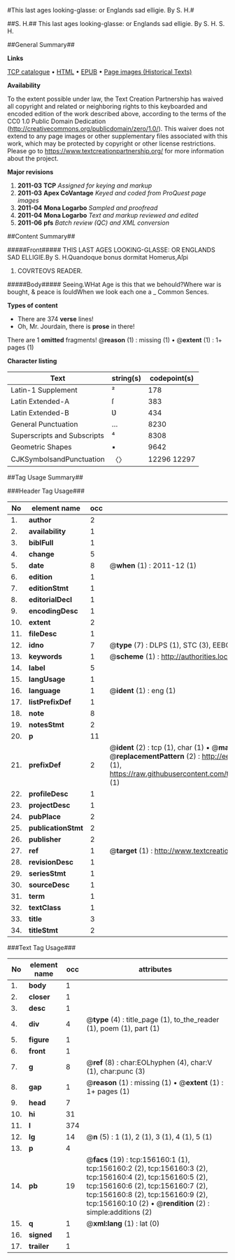 #This last ages looking-glasse: or Englands sad elligie. By S. H.#

##S. H.##
This last ages looking-glasse: or Englands sad elligie. By S. H.
S. H.

##General Summary##

**Links**

[TCP catalogue](http://www.ota.ox.ac.uk/tcp/)  • 
[HTML](http://tei.it.ox.ac.uk/tcp/Texts-HTML/free/A86/A86134.html)  • 
[EPUB](http://tei.it.ox.ac.uk/tcp/Texts-EPUB/free/A86/A86134.epub) • 
[Page images (Historical Texts)](https://historicaltexts.jisc.ac.uk/eebo-99872713e)

**Availability**

To the extent possible under law, the Text Creation Partnership has waived all copyright and related or neighboring rights to this keyboarded and encoded edition of the work described above, according to the terms of the CC0 1.0 Public Domain Dedication (http://creativecommons.org/publicdomain/zero/1.0/). This waiver does not extend to any page images or other supplementary files associated with this work, which may be protected by copyright or other license restrictions. Please go to https://www.textcreationpartnership.org/ for more information about the project.

**Major revisions**

1. __2011-03__ __TCP__ *Assigned for keying and markup*
1. __2011-03__ __Apex CoVantage__ *Keyed and coded from ProQuest page images*
1. __2011-04__ __Mona Logarbo__ *Sampled and proofread*
1. __2011-04__ __Mona Logarbo__ *Text and markup reviewed and edited*
1. __2011-06__ __pfs__ *Batch review (QC) and XML conversion*

##Content Summary##

#####Front#####
THIS LAST AGES LOOKING-GLASSE: OR ENGLANDS SAD ELLIGIE.By S. H.Quandoque bonus dormitat Homerus,Aſpi
1. COVRTEOVS READER.

#####Body#####
Seeing.WHat Age is this that we behould?Where war is bought, & peace is ſouldWhen we look each one a
    _ Common Sences.

**Types of content**

  * There are 374 **verse** lines!
  * Oh, Mr. Jourdain, there is **prose** in there!

There are 1 **omitted** fragments! 
 @__reason__ (1) : missing (1)  •  @__extent__ (1) : 1+ pages (1)

**Character listing**


|Text|string(s)|codepoint(s)|
|---|---|---|
|Latin-1 Supplement|²|178|
|Latin Extended-A|ſ|383|
|Latin Extended-B|Ʋ|434|
|General Punctuation|…|8230|
|Superscripts             and Subscripts|⁴|8308|
|Geometric Shapes|▪|9642|
|CJKSymbolsandPunctuation|〈〉|12296 12297|

##Tag Usage Summary##

###Header Tag Usage###

|No|element name|occ|attributes|
|---|---|---|---|
|1.|__author__|2||
|2.|__availability__|1||
|3.|__biblFull__|1||
|4.|__change__|5||
|5.|__date__|8| @__when__ (1) : 2011-12 (1)|
|6.|__edition__|1||
|7.|__editionStmt__|1||
|8.|__editorialDecl__|1||
|9.|__encodingDesc__|1||
|10.|__extent__|2||
|11.|__fileDesc__|1||
|12.|__idno__|7| @__type__ (7) : DLPS (1), STC (3), EEBO-CITATION (1), PROQUEST (1), VID (1)|
|13.|__keywords__|1| @__scheme__ (1) : http://authorities.loc.gov/ (1)|
|14.|__label__|5||
|15.|__langUsage__|1||
|16.|__language__|1| @__ident__ (1) : eng (1)|
|17.|__listPrefixDef__|1||
|18.|__note__|8||
|19.|__notesStmt__|2||
|20.|__p__|11||
|21.|__prefixDef__|2| @__ident__ (2) : tcp (1), char (1)  •  @__matchPattern__ (2) : ([0-9\-]+):([0-9IVX]+) (1), (.+) (1)  •  @__replacementPattern__ (2) : http://eebo.chadwyck.com/downloadtiff?vid=$1&page=$2 (1), https://raw.githubusercontent.com/textcreationpartnership/Texts/master/tcpchars.xml#$1 (1)|
|22.|__profileDesc__|1||
|23.|__projectDesc__|1||
|24.|__pubPlace__|2||
|25.|__publicationStmt__|2||
|26.|__publisher__|2||
|27.|__ref__|1| @__target__ (1) : http://www.textcreationpartnership.org/docs/. (1)|
|28.|__revisionDesc__|1||
|29.|__seriesStmt__|1||
|30.|__sourceDesc__|1||
|31.|__term__|1||
|32.|__textClass__|1||
|33.|__title__|3||
|34.|__titleStmt__|2||


###Text Tag Usage###

|No|element name|occ|attributes|
|---|---|---|---|
|1.|__body__|1||
|2.|__closer__|1||
|3.|__desc__|1||
|4.|__div__|4| @__type__ (4) : title_page (1), to_the_reader (1), poem (1), part (1)|
|5.|__figure__|1||
|6.|__front__|1||
|7.|__g__|8| @__ref__ (8) : char:EOLhyphen (4), char:V (1), char:punc (3)|
|8.|__gap__|1| @__reason__ (1) : missing (1)  •  @__extent__ (1) : 1+ pages (1)|
|9.|__head__|7||
|10.|__hi__|31||
|11.|__l__|374||
|12.|__lg__|14| @__n__ (5) : 1 (1), 2 (1), 3 (1), 4 (1), 5 (1)|
|13.|__p__|4||
|14.|__pb__|19| @__facs__ (19) : tcp:156160:1 (1), tcp:156160:2 (2), tcp:156160:3 (2), tcp:156160:4 (2), tcp:156160:5 (2), tcp:156160:6 (2), tcp:156160:7 (2), tcp:156160:8 (2), tcp:156160:9 (2), tcp:156160:10 (2)  •  @__rendition__ (2) : simple:additions (2)|
|15.|__q__|1| @__xml:lang__ (1) : lat (0)|
|16.|__signed__|1||
|17.|__trailer__|1||
